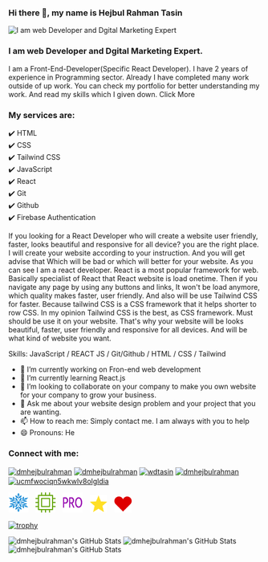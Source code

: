 ### Hi there 👋, my name is Hejbul Rahman Tasin

![I am web Developer and Dgital Marketing Expert](https://i.ibb.co/Y04wJZF/Github-banner.png)

### I am web Developer and Dgital Marketing Expert.

I am a Front-End-Developer(Specific React Developer). I have 2 years of experience in Programming sector. Already I have completed many work outside of up work. You can check my portfolio for better understanding my work. And read my skills which I given down. Click More


### My services are: 

✔️ HTML </br>
✔️ CSS </br>
✔️ Tailwind CSS </br>
✔️ JavaScript </br>
✔️ React </br>
✔️ Git </br>
✔️ Github </br>
✔️ Firebase Authentication </br>

If you looking for a React Developer who will create a website user friendly, faster, looks beautiful and responsive for all device? you are the right place. I will create your website according to your instruction. And you will get advise that Which will be bad or which will better for your website. As you can see I am a react developer. React is a most popular framework for web. Basically specialist of React that React website is load onetime. Then if you navigate any page by using any buttons and links, It won't be load anymore, which quality makes faster, user friendly. And also will be use Tailwind CSS for faster. Because tailwind CSS is a CSS framework that it helps shorter to row CSS. In my opinion Tailwind CSS is the best, as CSS framework. Must should be use it on your website. That's why your website will be looks beautiful, faster, user friendly and responsive for all devices. And will be what kind of website you want.

Skills: JavaScript / REACT JS / Git/Github / HTML / CSS / Tailwind

- 🔭 I’m currently working on Fron-end web development 
- 🌱 I’m currently learning React.js 
- 👯 I’m looking to collaborate on your company to make you own website for your company to grow your business. 
- 💬 Ask me about your website design problem and your project that you are wanting. 
- 📫 How to reach me: Simply contact me. I am always with you to help 
- 😄 Pronouns: He 


<h3 align="left">Connect with me:</h3>
<p align="left">
<a href="https://dev.to/dmhejbulrahman" target="blank"><img align="center" src="https://raw.githubusercontent.com/rahuldkjain/github-profile-readme-generator/master/src/images/icons/Social/devto.svg" alt="dmhejbulrahman" height="30" width="40" /></a>
<a href="https://twitter.com/dmhejbulrahman" target="blank"><img align="center" src="https://raw.githubusercontent.com/rahuldkjain/github-profile-readme-generator/master/src/images/icons/Social/twitter.svg" alt="dmhejbulrahman" height="30" width="40" /></a>
<a href="https://fb.com/wdtasin" target="blank"><img align="center" src="https://raw.githubusercontent.com/rahuldkjain/github-profile-readme-generator/master/src/images/icons/Social/facebook.svg" alt="wdtasin" height="30" width="40" /></a>
<a href="https://instagram.com/dmhejbulrahman" target="blank"><img align="center" src="https://raw.githubusercontent.com/rahuldkjain/github-profile-readme-generator/master/src/images/icons/Social/instagram.svg" alt="dmhejbulrahman" height="30" width="40" /></a>
<a href="https://www.youtube.com/c/ucmfwociqn5wkwlv8olgldia" target="blank"><img align="center" src="https://raw.githubusercontent.com/rahuldkjain/github-profile-readme-generator/master/src/images/icons/Social/youtube.svg" alt="ucmfwociqn5wkwlv8olgldia" height="30" width="40" /></a>
</p>


<a href='https://archiveprogram.github.com/'><img src='https://raw.githubusercontent.com/acervenky/animated-github-badges/master/assets/acbadge.gif' width='40' height='40'></a> <a href='https://docs.github.com/en/developers'><img src='https://raw.githubusercontent.com/acervenky/animated-github-badges/master/assets/devbadge.gif' width='40' height='40'></a> <a href='https://github.com/pricing'><img src='https://raw.githubusercontent.com/acervenky/animated-github-badges/master/assets/pro.gif' width='40' height='40'></a> <a href='https://stars.github.com/'><img src='https://raw.githubusercontent.com/acervenky/animated-github-badges/master/assets/starbadge.gif' width='35' height='35'></a> <a href='https://docs.github.com/en/github/supporting-the-open-source-community-with-github-sponsors'><img src='https://raw.githubusercontent.com/acervenky/animated-github-badges/master/assets/sponsorbadge.gif' width='35' height='35'></a> 

[![trophy](https://github-profile-trophy.vercel.app/?username=dmhejbulrahman)](https://github.com/ryo-ma/github-profile-trophy)

<img src="https://github-readme-stats.vercel.app/api/top-langs/?username=dmhejbulrahman&theme=tokyonight&show_icons=true&hide_border=true&layout=compact" alt="dmhejbulrahman's GitHub Stats" />

<img src="https://github-readme-stats.vercel.app/api?username=dmhejbulrahman&theme=tokyonight&show_icons=true&hide_border=true&count_private=true" alt="dmhejbulrahman's GitHub Stats" />



<img src="https://github-readme-streak-stats.herokuapp.com/?user=dmhejbulrahman&theme=tokyonight&hide_border=true" alt="dmhejbulrahman's GitHub Stats" />


